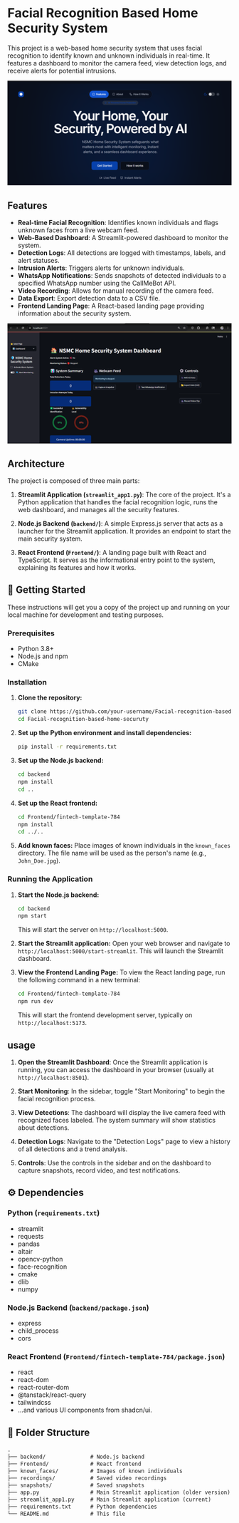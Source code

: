# Facial Recognition Based Home Security System

This project is a web-based home security system that uses facial recognition to identify known and unknown individuals in real-time. It features a dashboard to monitor the camera feed, view detection logs, and receive alerts for potential intrusions.

![Hero-Section](image.png)

##  Features

-   **Real-time Facial Recognition**: Identifies known individuals and flags unknown faces from a live webcam feed.
-   **Web-Based Dashboard**: A Streamlit-powered dashboard to monitor the system.
-   **Detection Logs**: All detections are logged with timestamps, labels, and alert statuses.
-   **Intrusion Alerts**: Triggers alerts for unknown individuals.
-   **WhatsApp Notifications**: Sends snapshots of detected individuals to a specified WhatsApp number using the CallMeBot API.
-   **Video Recording**: Allows for manual recording of the camera feed.
-   **Data Export**: Export detection data to a CSV file.
-   **Frontend Landing Page**: A React-based landing page providing information about the security system.

![Dashboard](dashboard.png)

##  Architecture

The project is composed of three main parts:

1.  **Streamlit Application (`streamlit_app1.py`)**: The core of the project. It's a Python application that handles the facial recognition logic, runs the web dashboard, and manages all the security features.

2.  **Node.js Backend (`backend/`)**: A simple Express.js server that acts as a launcher for the Streamlit application. It provides an endpoint to start the main security system.

3.  **React Frontend (`Frontend/`)**: A landing page built with React and TypeScript. It serves as the informational entry point to the system, explaining its features and how it works.

## 🏁 Getting Started

These instructions will get you a copy of the project up and running on your local machine for development and testing purposes.

### Prerequisites

-   Python 3.8+
-   Node.js and npm
-   CMake

### Installation

1.  **Clone the repository:**

    ```bash
    git clone https://github.com/your-username/Facial-recognition-based-home-securuty.git
    cd Facial-recognition-based-home-securuty
    ```

2.  **Set up the Python environment and install dependencies:**

    ```bash
    pip install -r requirements.txt
    ```

3.  **Set up the Node.js backend:**

    ```bash
    cd backend
    npm install
    cd ..
    ```

4.  **Set up the React frontend:**

    ```bash
    cd Frontend/fintech-template-784
    npm install
    cd ../..
    ```

5.  **Add known faces:**
    Place images of known individuals in the `known_faces` directory. The file name will be used as the person's name (e.g., `John_Doe.jpg`).

### Running the Application

1.  **Start the Node.js backend:**

    ```bash
    cd backend
    npm start
    ```

    This will start the server on `http://localhost:5000`.

2.  **Start the Streamlit application:**
    Open your web browser and navigate to `http://localhost:5000/start-streamlit`. This will launch the Streamlit dashboard.

3.  **View the Frontend Landing Page:**
    To view the React landing page, run the following command in a new terminal:

    ```bash
    cd Frontend/fintech-template-784
    npm run dev
    ```

    This will start the frontend development server, typically on `http://localhost:5173`.

## usage

1.  **Open the Streamlit Dashboard**: Once the Streamlit application is running, you can access the dashboard in your browser (usually at `http://localhost:8501`).

2.  **Start Monitoring**: In the sidebar, toggle "Start Monitoring" to begin the facial recognition process.

3.  **View Detections**: The dashboard will display the live camera feed with recognized faces labeled. The system summary will show statistics about detections.

4.  **Detection Logs**: Navigate to the "Detection Logs" page to view a history of all detections and a trend analysis.

5.  **Controls**: Use the controls in the sidebar and on the dashboard to capture snapshots, record video, and test notifications.

## ⚙️ Dependencies

### Python (`requirements.txt`)

-   streamlit
-   requests
-   pandas
-   altair
-   opencv-python
-   face-recognition
-   cmake
-   dlib
-   numpy

### Node.js Backend (`backend/package.json`)

-   express
-   child_process
-   cors

### React Frontend (`Frontend/fintech-template-784/package.json`)

-   react
-   react-dom
-   react-router-dom
-   @tanstack/react-query
-   tailwindcss
-   ...and various UI components from shadcn/ui.

## 📁 Folder Structure

```
.
├── backend/              # Node.js backend
├── Frontend/             # React frontend
├── known_faces/          # Images of known individuals
├── recordings/           # Saved video recordings
├── snapshots/            # Saved snapshots
├── app.py                # Main Streamlit application (older version)
├── streamlit_app1.py     # Main Streamlit application (current)
├── requirements.txt      # Python dependencies
└── README.md             # This file
```

